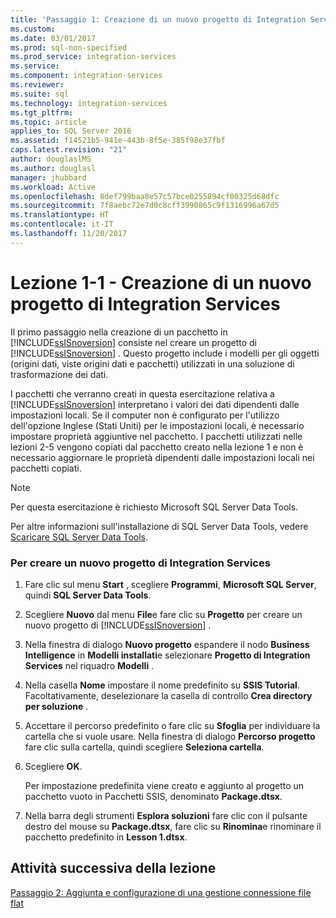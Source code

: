 ```yaml
---
title: 'Passaggio 1: Creazione di un nuovo progetto di Integration Services | Microsoft Docs'
ms.custom: 
ms.date: 03/01/2017
ms.prod: sql-non-specified
ms.prod_service: integration-services
ms.service: 
ms.component: integration-services
ms.reviewer: 
ms.suite: sql
ms.technology: integration-services
ms.tgt_pltfrm: 
ms.topic: article
applies_to: SQL Server 2016
ms.assetid: f14521b5-941e-443b-8f5e-385f98e37fbf
caps.latest.revision: "21"
author: douglaslMS
ms.author: douglasl
manager: jhubbard
ms.workload: Active
ms.openlocfilehash: 8def799baa8e57c57bce0255894cf00325d68dfc
ms.sourcegitcommit: 7f8aebc72e7d0c8cff3990865c9f1316996a67d5
ms.translationtype: HT
ms.contentlocale: it-IT
ms.lasthandoff: 11/20/2017
---
```

# <a name="lesson-1-1---creating-a-new-integration-services-project"></a>Lezione 1-1 - Creazione di un nuovo progetto di Integration Services
Il primo passaggio nella creazione di un pacchetto in [!INCLUDE[ssISnoversion](../includes/ssisnoversion-md.md)] consiste nel creare un progetto di [!INCLUDE[ssISnoversion](../includes/ssisnoversion-md.md)] . Questo progetto include i modelli per gli oggetti (origini dati, viste origini dati e pacchetti) utilizzati in una soluzione di trasformazione dei dati.  
  
I pacchetti che verranno creati in questa esercitazione relativa a [!INCLUDE[ssISnoversion](../includes/ssisnoversion-md.md)] interpretano i valori dei dati dipendenti dalle impostazioni locali. Se il computer non è configurato per l'utilizzo dell'opzione Inglese (Stati Uniti) per le impostazioni locali, è necessario impostare proprietà aggiuntive nel pacchetto. I pacchetti utilizzati nelle lezioni 2-5 vengono copiati dal pacchetto creato nella lezione 1 e non è necessario aggiornare le proprietà dipendenti dalle impostazioni locali nei pacchetti copiati.  
  
> [!NOTE]  
> Per questa esercitazione è richiesto Microsoft SQL Server Data Tools.  
>   
> Per altre informazioni sull'installazione di SQL Server Data Tools, vedere [Scaricare SQL Server Data Tools](http://msdn.microsoft.com/en-us/data/hh297027).  
  
### <a name="to-create-a-new-integration-services-project"></a>Per creare un nuovo progetto di Integration Services  
  
1.  Fare clic sul menu **Start** , scegliere **Programmi**, **Microsoft SQL Server**, quindi **SQL Server Data Tools**.  
  
2.  Scegliere **Nuovo** dal menu **File**e fare clic su **Progetto** per creare un nuovo progetto di [!INCLUDE[ssISnoversion](../includes/ssisnoversion-md.md)] .  
  
3.  Nella finestra di dialogo **Nuovo progetto** espandere il nodo **Business Intelligence** in **Modelli installati**e selezionare **Progetto di Integration Services** nel riquadro **Modelli** .  
  
4.  Nella casella **Nome** impostare il nome predefinito su **SSIS Tutorial**. Facoltativamente, deselezionare la casella di controllo **Crea directory per soluzione** .  
  
5.  Accettare il percorso predefinito o fare clic su **Sfoglia** per individuare la cartella che si vuole usare. Nella finestra di dialogo **Percorso progetto** fare clic sulla cartella, quindi scegliere **Seleziona cartella**.  
  
6.  Scegliere **OK**.  
  
    Per impostazione predefinita viene creato e aggiunto al progetto un pacchetto vuoto in Pacchetti SSIS, denominato **Package.dtsx**.  
  
7.  Nella barra degli strumenti **Esplora soluzioni** fare clic con il pulsante destro del mouse su **Package.dtsx**, fare clic su **Rinomina**e rinominare il pacchetto predefinito in **Lesson 1.dtsx**.  
  
## <a name="next-task-in-lesson"></a>Attività successiva della lezione  
[Passaggio 2: Aggiunta e configurazione di una gestione connessione file flat](../integration-services/lesson-1-2-adding-and-configuring-a-flat-file-connection-manager.md)  
  
